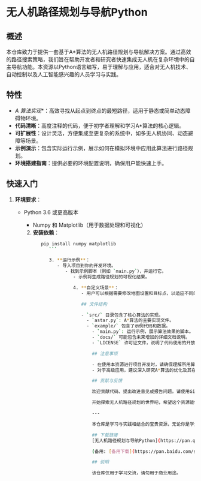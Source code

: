 # 无人机路径规划与导航Python

## 概述

本仓库致力于提供一套基于A*算法的无人机路径规划与导航解决方案。通过高效的路径搜索策略，我们旨在帮助开发者和研究者快速集成无人机在复杂环境中的自主导航功能。本资源以Python语言编写，易于理解与应用，适合对无人机技术、自动控制以及人工智能感兴趣的人员学习与实践。

## 特性

- **A* 算法实现**：高效寻找从起点到终点的最短路径，适用于静态或简单动态障碍物环境。
- **代码清晰**：高度注释的代码，便于初学者理解和学习A*算法的核心逻辑。
- **可扩展性**：设计灵活，方便集成至更复杂的系统中，如多无人机协同、动态避障等场景。
- **示例演示**：包含实际运行示例，展示如何在模拟环境中应用此算法进行路径规划。
- **环境搭建指南**：提供必要的环境配置说明，确保用户能快速上手。

## 快速入门

1. **环境要求**：
   - Python 3.6 或更高版本
      - Numpy 和 Matplotlib（用于数据处理和可视化）

      2. **安装依赖**：
         ```bash
            pip install numpy matplotlib
               ```

               3. **运行示例**：
                  - 导入项目到你的开发环境。
                     - 找到示例脚本（例如 `main.py`），并运行它。
                        - 示例将生成路径规划的可视化结果。

                        4. **自定义场景**：
                           - 用户可以根据需要修改地图设置和目标点，以适应不同的规划需求。

                           ## 文件结构

                           - `src/` 目录包含了核心算法的实现。
                             - `astar.py`: A*算法的主要实现文件。
                             - `example/` 包含了示例代码和数据。
                               - `main.py`: 运行示例，展示算法效果的脚本。
                               - `docs/` 可能包含未来增加的详细文档说明。
                               - `LICENSE` 许可证文件，说明了代码使用的开放协议。

                               ## 注意事项

                               - 在使用本资源进行项目开发时，请确保理解所用算法的原理，以应对特定场景的需求。
                               - 对于高级应用，建议深入研究A*算法的优化及其在实时系统中的实现细节。

                               ## 贡献与反馈

                               欢迎贡献代码、提出改进意见或报告问题。请使用GitHub的Issue功能来发起讨论，对于任何贡献，我们都持开放态度。

                               开始探索无人机路径规划的世界吧，希望这个资源能够成为你学习和研究过程中的得力助手！

                               ---

                               本仓库是学习与实践相结合的宝贵资源，无论你是学生、研究人员还是行业从业者，都能从中找到价值所在。祝您探索愉快！

                               ## 下载链接
                               [无人机路径规划与导航Python](https://pan.quark.cn/s/7f9c29adba03) 

                               (备用: [备用下载](https://pan.baidu.com/s/1wLIGCC5sXpKMUmWLmqQEhg?pwd=1234))

                               ## 说明

                               该仓库仅用于学习交流，请勿用于商业用途。
